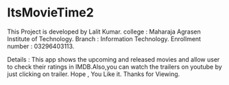 # ItsMovieTime2
This Project is developed by Lalit Kumar.
college : Maharaja Agrasen Institute of Technology.
Branch : Information Technology.
Enrollment number : 03296403113.

Details : This app shows the upcoming and released movies and allow user to check their ratings in IMDB.Also,you can watch the trailers 
on youtube by just clicking on trailer.
Hope , You Like it.
Thanks for Viewing.
